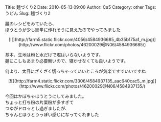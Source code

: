 Title: 麺づくり2
Date: 2010-05-13 09:00
Author: Ca5
Category: other
Tags: うどん
Slug: 麺づくり2

麺のレシピをみていたら、  
ほうとうが少し簡単に作れそうに見えたのでやってみました

<p>
<center>
[![](http://farm5.static.flickr.com/4056/4584936685_4b35b175a1_m.jpg)](http://www.flickr.com/photos/46200029@N06/4584936685/)

</center>
  
基本、生地は粉と水だけで塩はいらないようです。  
麺にこしもあまり必要無いので、寝かせなくても良いようです。

</p>
何より、太目にざくざく切っちゃっていいところが気楽ですでいいですね

<p>
<center>
[![](http://farm4.static.flickr.com/3306/4584937135_aac640cac5_m.jpg)](http://www.flickr.com/photos/46200029@N06/4584937135/)

</center>
  
今回はかぼちゃほうとうにしてみました。  
ちょっと打ち粉の片栗粉が多すぎて  
つゆがドロッとし過ぎましたが、  
ちゃんとほうとうっぽい感じになってくれました

</p>

